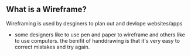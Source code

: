 ## What is a Wireframe?
Wireframing is used by desginers to plan out and devlope websites/apps
- some designers like to use pen and paper to wireframe and others like to use computers.
  the benifit of handdrawing is that it's very easy to correct mistakes and try again.
  
